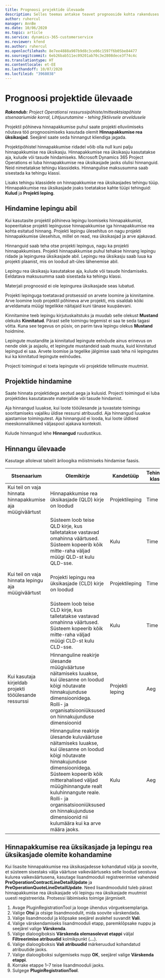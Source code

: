 ```yaml
---
title: Prognoosi projektide ülevaade
description: Selles teemas antakse teavet prognooside kohta rakenduses Dynamics 365 Project Operations.
author: ruhercul
manager: AnnBe
ms.date: 10/06/2020
ms.topic: article
ms.service: dynamics-365-customerservice
ms.reviewer: kfend
ms.author: ruhercul
ms.openlocfilehash: 8e7ee4888a907b9d8c3ce06c1597f6b05be84477
ms.sourcegitcommit: 6eb26bab511ec09201ab70c3e2808dece3f74c4c
ms.translationtype: HT
ms.contentlocale: et-EE
ms.lasthandoff: 10/07/2020
ms.locfileid: "3968038"
---
```

# <a name="estimate-projects-overview"></a>Prognoosi projektide ülevaade

_**Rakendub:** Project Operationsi ressurssipõhiste/mitteaktsiapõhiste stsenaariumide korral,  Lihtjuurutamine - tehing fiktiivsele arveldusele_

Projektil põhineva hinnapakkumise puhul saate projekti elluviimiseks nõutava töö prognoosimiseks kasutada olemit **Hinnapakkumise rea üksikasjad**. Seejärel saate seda hinnangut kliendiga jagada.

Projektipõhistel hinnapakkumise ridadel võib olla null kuni palju hinnapakkumise rea üksikasju. Hinnapakkumise rea üksikasju kasutatakse aja, kulude või tasude hindamiseks. Microsoft Dynamics 365 Project Operations ei luba hinnapakkumise rea üksikasjade jaoks olulisi hinnanguid. Neid nimetatakse tehingu klassideks. Hinnangulise maksusumma saab sisestada ka tehingu klassi.

Lisaks tehingu klassidele on hinnapakkumise rea üksikasjades tehingu tüüp. Hinnapakkumise rea üksikasjade joaks toetatakse kahte tüüpi tehinguid: **Kulud** ja **Projekti leping**.

## <a name="estimate-by-using-a-contract"></a>Hindamine lepingu abil

Kui kasutasite projektil põhineva lepingu loomiseks hinnapakkumist, kopeeritakse projekti lepingusse hinnapakkumise iga hinnapakkumise rea kohta esitatud hinnang. Projekti lepingu ülesehitus on nagu projekti hinnapakkumise ülesehitus, millel on read, rea üksikasjad ja arve ajakavad.

Hinnanguid saab teha otse projekti lepingus, nagu ka projekti hinnapakkumises. Projekti hinnapakkumise puhul tehakse hinnang lepingu ridade ja lepingurea üksikasjade abil. Lepingu rea üksikasju saab luua ka projekti plaanist, mis on loodud alt-üles lähenemise abil.

Lepingu rea üksikasju kasutatakse aja, kulude või tasude hindamiseks. Eeldatava maksusumma saab sisestada ka tehingu klassi.

Materjali prognoosid ei ole lepingurea üksikasjade seas lubatud.

Projekti lepinguga toetatavad protsessid on arvete loomine ja kinnitamine. Arve loomine loob projektil põhineva arve projekti, mis sisaldab kõiki arveldamata müügi tegelikke näitajaid kuni tänase kuupäevani.

Kinnitamine teeb lepingu kirjutuskaitstuks ja muudab selle olekust **Mustand** olekuks **Kinnitatud**. Pärast selle toimingu tegemist ei saa te seda tagasi võtta. Kuna see tegevus on püsiv, on parim tava lepingu olekus **Mustand** hoidmine.

Lepingute mustandite ja kinnitatud lepingute eelnõude ainus erinevus on nende olek ja asjaolu, et lepingute mustandeid saab muuta, kuid kinnitatud lepingud ei saa. Arvete loomise ja tegelike jälgimise saab teha nii lepingutes kui ka kinnitatud lepingute eelnõudes.

Projecti toimingud ei toeta lepingute või projektide tellimuste muutmist.

## <a name="estimating-projects"></a>Projektide hindamine

Saate hinnata projektidega seotud aega ja kulusid. Projecti toimingud ei luba projektides kasutatavate materjalide või tasude hindamist.

Aja hinnangud luuakse, kui loote tööülesande ja tuvastate toimingu sooritamiseks vajaliku üldise ressursi atribuudid. Aja hinnangud luuakse ajastamise toimingutest. Aja hinnanguid ei looda, kui loote üldised meeskonnaliikmed väljaspool ajakava konteksti.

Kulude hinnangud lehe **Hinnangud** ruudustikus.

## <a name="understanding-estimation"></a>Hinnangu ülevaade

Kasutage allolevat tabelit äriloogika mõistmiseks hindamise faasis.

| Stsenaarium                                                                                                                                                                                                                                                                                                                                          | Olemikirje                                                                                                                                                                                                       | Kandetüüp | Tehingu klass | Lisateave                                                            |
|---------------------------------------------------------------------------------------------------------------------------------------------------------------------------------------------------------------------------------------------------------------------------------------------------------------------------------------------------|---------------------------------------------------------------------------------------------------------------------------------------------------------------------------------------------------------------------|------------------|-------------|-----------------------------------------------------------------------------------|
| Kui teil on vaja hinnata hinnapakkumise aja müügiväärtust                                                                                                                                                                                                                                                                                    | Hinnapakkumise rea üksikasjade (QLD) kirje on loodud                                                                                                                                                                               | Projektileping | Time        | Tehingu päritolu väli müügi poolel QLD real viitab kulu poole QLD-le |
|                                                                                                                                                                                                                                                                                     | Süsteem loob teise QLD kirje, kus talletatakse vastavad omahinna väärtused. Süsteem kopeerib kõik mitte-raha väljad müügi QLD-st kulu QLD-sse.                                                                                                                                                                               | Kulu | Time        | Tehingu päritolu väli müügi poolel hinnapakkumise rea üksikasjade (QLD) real viitab kulu poole QLD-le |
| Kui teil on vaja hinnata lepingu aja müügiväärtust                                                                                                                                                                                                                                                                                 | Projekti lepingu rea üksikasjade (CLD) kirje on loodud                                                                                                                                                                    | Projektileping | Time        | Tehingu päritolu väli müügi poolel CLD real viitab kulude CLD-le      |
|                                                                                                                                                                                                                                                                                  | Süsteem loob teise CLD kirje, kus talletatakse vastavad omahinna väärtused. Süsteem kopeerib kõik mitte-raha väljad müügi CLD-st kulu CLD-sse.                                                                                                                                                                    | Kulu | Time        | Tehingu päritolu väli müügi poolel CLD real viitab kulude CLD-le      |
| Kui kasutaja kirjeldab projekti tööülesande ressurssi                                                                                                                                                                                                                                                                                            | Hinnanguline reakirje ülesande müügiväärtuse näitamiseks luuakse, kui ülesanne on loodud kõigi nõutavate hinnakujunduse dimensioonidega. Rolli- ja organisatsiooniüksused on hinnakujunduse dimensioonid | Projekti leping | Aeg        |                                                                                   |
|     | Hinnanguline reakirje ülesande kuluväärtuse näitamiseks luuakse, kui ülesanne on loodud kõigi nõutavate hinnakujunduse dimensioonidega. Süsteem kopeerib kõik mitterahalised väljad müügihinnangute realt kuluhinnangute reale. Rolli- ja organisatsiooniüksused on hinnakujunduse dimensioonid nii kulumäära kui ka arve määra jaoks.                                                                                                                                                                                                                | Kulu             | Aeg           |                                                                                   |



## <a name="customize-the-quote-line-detail-and-contract-line-detail-entities"></a>Hinnapakkumise rea üksikasjade ja lepingu rea üksikasjade olemite kohandamine

Kui lisasite hinnapakkumise rea üksikasjadesse kohandatud välja ja soovite, et süsteem sisestaks välja väärtuse vaikeväärtuseks selle loodud seostuva kulurea vaikeväärtusena, kasutage lisandmooduli registreerimise vahendeid **PreOperationContractLineDetailUpdate** ja **PreOperationQuoteLineDetailUpdate**. Need lisandmoodulid tuleb pärast hinnapakkumise rea üksikasjade või lepingu rea üksikasjade muutmist uuesti registreerida. Protsessi läbimiseks toimige järgmiselt.

1. Avage PluginRegistrationTool ja looge ühendus võrgueksemplariga.
2. Valige **Otsi** ja otsige lisandmoodulit, mida soovite värskendada.
3. Valige lisandmoodul ja klõpsake seejärel avalehel suvandit **Vali**.
4. Valige värskendamiseks lisandmooduli etapp, paremklõpsake nuppu ja seejärel valige **Värskenda**.
5. Valige dialoogiboksis **Värskenda olemasolevat etappi** väljal **Filtreerimise atribuudid** kolmikpunkt (**...**).
6. Valige dialoogiboksis **Vali atribuudid** märkeruudud kohandatud atribuutide jaoks.
7. Valige dialoogiboksi sulgemiseks nupp **OK**, seejärel valige **Värskenda etappi**.
8. Korrake etappe 1–7 teise lisandmooduli jaoks.
9. Sulgege **PluginRegistrationTool**.
